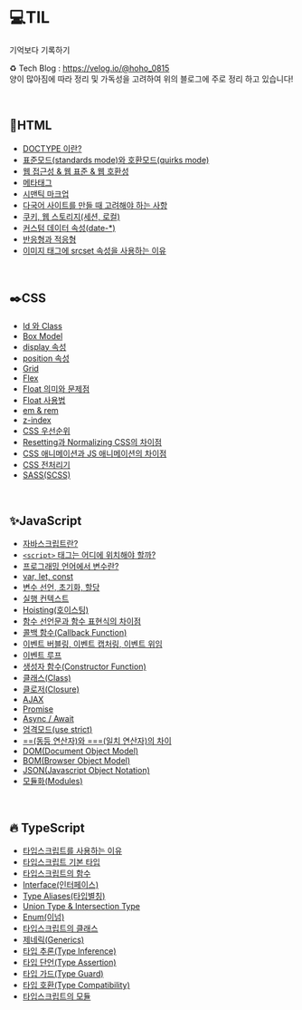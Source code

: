 # 💻TIL

기억보다 기록하기

♻️ Tech Blog : https://velog.io/@hoho_0815
<br>
양이 많아짐에 따라 정리 및 가독성을 고려하여 위의 블로그에 주로 정리 하고 있습니다!


<br>

## 📃HTML
- [DOCTYPE 이란?](html/doctype.md)
- [표준모드(standards mode)와 호환모드(quirks mode)](html/mode.md)
- [웹 접근성 & 웹 표준 & 웹 호환성](html/web.md)
- [메타태그](html/meta.md) 
- [시맨틱 마크업](html/semantic.md)
- [다국어 사이트를 만들 때 고려해야 하는 사항](html/language.md)
- [쿠키, 웹 스토리지(세션, 로컬)](html/storage.md)
- [커스텀 데이터 속성(date-*)](html/data.md)
- [반응형과 적응형](html/responsive.md)
- [이미지 태그에 srcset 속성을 사용하는 이유](html/img.md)

<br>

## ✒️CSS
- [Id 와 Class](css/selector.md)
- [Box Model](css/box_model.md)
- [display 속성](css/display.md)
- [position 속성](css/position.md)
- [Grid](css/grid.md)
- [Flex](css/flex.md)
- [Float 의미와 문제점](css/float.md)
- [Float 사용법](css/float-2.md)
- [em & rem](css/fontSize.md)
- [z-index](css/z-index.md)
- [CSS 우선순위](css/priority.md)
- [Resetting과 Normalizing CSS의 차이점](css/reset.md)
- [CSS 애니메이션과 JS 애니메이션의 차이점](css/animation.md)
- [CSS 전처리기](css/preprocessor.md)
- [SASS(SCSS)](css/sass.md)

<br>

## ✨JavaScript
- [자바스크립트란?](js/javascript.md)
- [`<script>` 태그는 어디에 위치해야 할까?](js/script.md)
- [프로그래밍 언어에서 변수란?](js/variable.md)
- [var, let, const](js/var_let_const.md)
- [변수 선언, 초기화, 할당](js/variable_2.md)
- [실행 컨텍스트](js/context.md) 
- [Hoisting(호이스팅)](js/hoisting.md)
- [함수 선언문과 함수 표현식의 차이점](js/function.md)
- [콜백 함수(Callback Function)](js/callback.md)
- [이벤트 버블링, 이벤트 캡처링, 이벤트 위임](js/event.md)
- [이벤트 루프](js/event_loop.md)
- [생성자 함수(Constructor Function)](js/constructor.md)
- [클래스(Class)](js/class.md)
- [클로저(Closure)](js/closure.md)
- [AJAX](js/ajax.md)
- [Promise](js/promise.md)
- [Async / Await](js/async.md)
- [엄격모드(use strict)](js/use_strict.md)
- [==(동등 연산자)와 ===(일치 연산자)의 차이](js/operator.md)
- [DOM(Document Object Model)](js/dom.md)
- [BOM(Browser Object Model)](js/bom.md)
- [JSON(Javascript Object Notation)](js/json.md)
- [모듈화(Modules)](js/modules.md)

<br>

## 🔥 TypeScript
- [타입스크립트를 사용하는 이유](ts/typescript.md)
- [타입스크립트 기본 타입](ts/type.md)
- [타입스크립트의 함수](ts/function.md)
- [Interface(인터페이스)](ts/interface.md)
- [Type Aliases(타입별칭)](ts/type_aliases.md)
- [Union Type & Intersection Type ](ts/union_type.md)
- [Enum(이넘)](ts/enum.md)
- [타입스크립트의 클래스](ts/class.md)
- [제네릭(Generics)](ts/generics.md)
- [타입 추론(Type Inference)](ts/type_inference.md)
- [타입 단언(Type Assertion)](ts/type_assertion.md)
- [타입 가드(Type Guard)](ts/type_guard.md)
- [타입 호환(Type Compatibility)](ts/type_compatibility.md)
- [타입스크립트의 모듈](ts/ts_modules.md)

<br>

